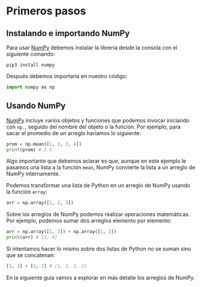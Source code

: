 # Primeros pasos

## Instalando e importando NumPy

Para usar [NumPy](https://numpy.org/) debemos instalar la librería desde la consola con el siguiente comando:

```
pip3 install numpy
```

Después debemos importarla en nuestro código:

```python
import numpy as np
```

## Usando NumPy

[NumPy](https://numpy.org/) incluye varios objetos y funciones que podemos invocar iniciando con `np.`, seguido del nombre del objeto o la función. Por ejemplo, para sacar el promedio de un arreglo haríamos lo siguiente:

```python
prom = np.mean([1, 2, 3, 4])
print(prom) # 2.5
```

Algo importante que debemos aclarar es que, aunque en este ejemplo le pasamos una lista a la función `mean`, NumPy convierte la lista a un arreglo de NumPy internamente.

Podemos transformar una lista de Python en un arreglo de NumPy usando la función `array`:

```python
arr = np.array([1, 2, 3])
```

Sobre los arreglos de NumPy podemos realizar operaciones matemáticas. Por ejemplo, podemos sumar dos arreglos elemento por elemento:

```python
arr = np.array([1, 2]) + np.array([1, 2])
print(arr) # [2, 4]
```

Si intentamos hacer lo mismo sobre dos listas de Python no se suman sino que se concatenan:

```python
[1, 2] + [1, 2] # [1, 2, 1, 2]
```

En la siguiente guía vamos a explorar en más detalle los arreglos de NumPy.
